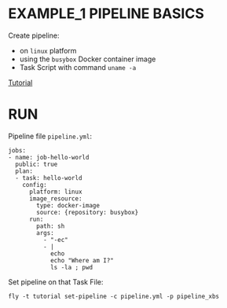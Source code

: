 # EXAMPLE_1 PIPELINE BASICS

Create pipeline:
  - on `linux` platform
  - using the `busybox` Docker container image
  - Task Script with command `uname -a`
  
[Tutorial](https://concoursetutorial.com/basics/basic-pipeline/)



# RUN

Pipeline file `pipeline.yml`:
```
jobs:
- name: job-hello-world
  public: true
  plan:
  - task: hello-world
    config:
      platform: linux
      image_resource:
        type: docker-image
        source: {repository: busybox}
      run:
        path: sh
        args: 
          - "-ec"
          - |
            echo 
            echo "Where am I?"
            ls -la ; pwd
```

Set pipeline on that Task File:
```
fly -t tutorial set-pipeline -c pipeline.yml -p pipeline_xbs
```

































